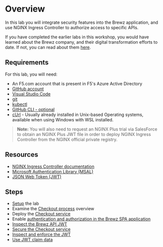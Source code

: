 # Overview

In this lab you will integrate security features into the Brewz application, and use NGINX Ingress Controller to authorize access to specific APIs.

If you have completed the earlier labs in this workshop, you would have learned about the Brewz company, and their digital transformation efforts to date. If not, you can read about them [here](../scenario/README.md#brewz-company-overview).

## Requirements

For this lab, you will need:

- An F5.com account that is present in F5's Azure Active Directory
- [GitHub account](https://github.com)
- [Visual Studio Code](https://code.visualstudio.com/)
- [git](https://git-scm.com/downloads)
- [kubectl](https://kubernetes.io/docs/tasks/tools/)
- [GitHub CLI - optional](https://cli.github.com/)
- [cUrl](https://curl.se/) - Usually already installed in Unix-based Operating systems, available when using Windows with WSL installed.

> **Note:** You will also need to request an NGINX Plus trial via SalesForce to obtain an NGINX Plus JWT file in order to deploy NGINX Ingress Controller from the NGINX official private registry.

## Resources

- [NGINX Ingress Controller documentation](https://docs.nginx.com/nginx-ingress-controller/)
- [Microsoft Authentication Library (MSAL)](https://learn.microsoft.com/en-us/azure/active-directory/develop/msal-overview)
- [JSON Web Token (JWT)](https://jwt.io/)

## Steps

- [Setup](setup.md) the lab
- Examine the [Checkout process](checkout-process.md) overview
- Deploy the [Checkout service](checkout-service.md)
- Enable [authentication and authorization in the Brewz SPA application](brewz-spa-auth.md)
- [Inspect the Brewz API JWT](jwt-token.md)
- [Secure the Checkout service](securing-checkout.md)
- [Inspect and enforce the JWT](enforce-jwt.md)
- [Use JWT claim data](claim-data.md)
